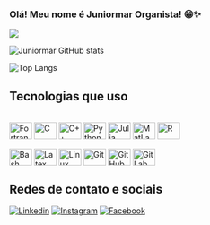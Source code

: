 ### Olá! Meu nome é Juniormar Organista! 😁✨

[![](https://img.shields.io/badge/Coursera-0056D2?style=for-the-badge&logo=Coursera&logoColor=white)]()

![Juniormar GitHub stats](https://github-readme-stats.vercel.app/api?username=juniormarorganista&show_icons=true&theme=dracula)

![Top Langs](https://github-readme-stats.vercel.app/api/top-langs/?username=juniormarorganista&layout=compact)

## Tecnologias que uso

<div style="display: inline_block"><br/>
  <img align="center" alt="Fortran" height="30" width="40" src="https://cdn.jsdelivr.net/gh/devicons/devicon@latest/icons/fortran/fortran-original.svg" />
  <img align="center" alt="C" height="30" width="40" src="https://cdn.jsdelivr.net/gh/devicons/devicon@latest/icons/c/c-original.svg" />
  <img align="center" alt="C++" height="30" width="40" src="https://cdn.jsdelivr.net/gh/devicons/devicon@latest/icons/cplusplus/cplusplus-original.svg" />
  <img align="center" alt="Python" height="30" width="40" src="https://cdn.jsdelivr.net/gh/devicons/devicon@latest/icons/python/python-original.svg" />
  <img align="center" alt="Julia" height="30" width="40" src="https://cdn.jsdelivr.net/gh/devicons/devicon@latest/icons/julia/julia-original-wordmark.svg" />
  <img align="center" alt="MatLab/Octave" height="30" width="40" src="https://cdn.jsdelivr.net/gh/devicons/devicon@latest/icons/matlab/matlab-original.svg" />
  <img align="center" alt="R" height="30" width="40" src="https://cdn.jsdelivr.net/gh/devicons/devicon@latest/icons/rstudio/rstudio-original.svg" />
</div>
<div style="display: inline_block"><br/>
  <img align="center" alt="Bash" height="30" width="40" src="https://cdn.jsdelivr.net/gh/devicons/devicon@latest/icons/bash/bash-original.svg" />
  <img align="center" alt="Latex" height="30" width="40" src="https://cdn.jsdelivr.net/gh/devicons/devicon@latest/icons/latex/latex-original.svg" />
  <img align="center" alt="Linux" height="30" width="40" src="https://cdn.jsdelivr.net/gh/devicons/devicon@latest/icons/linux/linux-original.svg" />
  <img align="center" alt="Git" height="30" width="40" src="https://cdn.jsdelivr.net/gh/devicons/devicon@latest/icons/git/git-original-wordmark.svg" />
  <img align="center" alt="GitHub" height="30" width="40" src="https://cdn.jsdelivr.net/gh/devicons/devicon@latest/icons/github/github-original-wordmark.svg" />
  <img align="center" alt="GitLab" height="30" width="40" src="https://cdn.jsdelivr.net/gh/devicons/devicon@latest/icons/gitlab/gitlab-original-wordmark.svg" />
</div>

## Redes de contato e sociais
[![Linkedin](https://img.shields.io/badge/LinkedIn-0077B5?style=for-the-badge&logo=linkedin&logoColor=white)](https://www.linkedin.com/in/juniormar-organista-1762802a/)
[![Instagram](https://img.shields.io/badge/Instagram-E4405F?style=for-the-badge&logo=instagram&logoColor=white
)](https://www.instagram.com/juniormarorganista/)
[![Facebook](https://img.shields.io/badge/Facebook-1877F2?style=for-the-badge&logo=facebook&logoColor=white
)](https://www.facebook.com/juniormar.organista)

<!--
**juniormarorganista/juniormarorganista** is a ✨ _special_ ✨ repository because its `README.md` (this file) appears on your GitHub profile.

Here are some ideas to get you started:

- 🔭 I’m currently working on ...
- 🌱 I’m currently learning ...
- 👯 I’m looking to collaborate on ...
- 🤔 I’m looking for help with ...
- 💬 Ask me about ...
- 📫 How to reach me: ...
- 😄 Pronouns: ...
- ⚡ Fun fact: ...
-->
